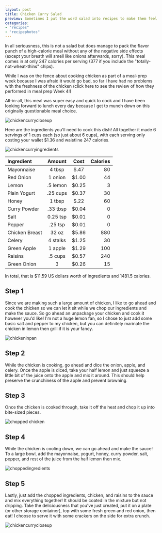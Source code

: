```yaml
---
layout: post
title: Chicken Curry Salad
preview: Sometimes I put the word salad into recipes to make them feel healthier than they are...
categories:
- "recipes"
- "recipephotos"
---
```


In all seriousness, this is not a salad but does manage to pack the flavor punch of a high-calorie meal without any of the negative side effects (except your breath will smell like onions afterwards, sorry). This meal comes in at only 247 calories per serving (377 if you include the "totally-not-wheat-thins" chips). 

While I was on the fence about cooking chicken as part of a meal-prep week because I was afraid it would go bad, so far I have had no problems with the freshness of the chicken (click here to see the review of how they performed in meal prep Week 4!)

All-in-all, this meal was super easy and quick to cook and I have been looking forward to lunch every day because I get to munch down on this originally questionable meal choice. 

![chickencurrycloseup](https://github.com/underwriteyourlife/underwriteyourlife-WEBSITE/blob/master/images/mealprep/week4/chickencurrysalad/Close%20Up%20of%20Chicken%20Curry.jpg?raw=true "Close Up of Chicken Curry")

Here are the ingredients you'll need to cook this dish! All together it made 6 servings of 1 cups each (so just about 6 cups), with each serving only costing your wallet $1.36 and waistline 247 calories. 

![chickencurryingredients](https://github.com/underwriteyourlife/underwriteyourlife-WEBSITE/blob/master/images/mealprep/week4/chickencurrysalad/Chicken%20Curry%20Salad%20Ingredients.jpg?raw=true "Total Ingredients")

**Ingredient** | **Amount** | **Cost** |   **Calories**
|:------------- |:-------------:| :-----:|   -----:|
Mayonnaise|	4 tbsp	| $.47 |	80
Red Onion |1 onion |$1.00| 44
Lemon|	.5 lemon	| $0.25 |	3
Plain Yogurt|	.25	cups	| $0.37 |	30
Honey	|1	tbsp|	 $.22 	| 60
Curry Powder|	.33	tbsp|	 $0.04 |	0
Salt|	0.25	tsp|	 $0.01 |	0
Pepper	| .25 tsp	| $0.01 |	0
Chicken Breast|	32 oz	| $5.86 |	880
Celery|	4	stalks |	 $1.25|	30
Green Apple|	1 apple	| $1.29 |	100
Raisins	| .5 cups	| $0.57 |	240
Green Onion|	3	|	 $0.26 |	15

In total, that is $11.59 US dollars worth of ingredients and 1481.5 calories.

<h2> Step 1 </h2>

Since we are making such a large amount of chicken, I like to go ahead and cook the chicken so we can let it sit while we chop our ingredients and make the sauce. So go ahead an unpackage your chicken and cook it however you'd like! I'm not a huge lemon fan, so I chose to just add some basic salt and pepper to my chicken, but you can definitely marinate the chicken in lemon then grill if it is your fancy. 

![chickeninpan](https://github.com/underwriteyourlife/underwriteyourlife-WEBSITE/blob/master/images/mealprep/week4/chickencurrysalad/Chicken%20in%20Pan.jpg?raw=true "Chicken Cooking in Pan")

<h2> Step 2 </h2>

While the chicken is cooking, go ahead and dice the onion, apple, and celery. Once the apple is diced, take your half lemon and just squeeze a little bit of the juice onto the apple and mix it around. This should help preserve the crunchiness of the apple and prevent browning. 

<h2> Step 3 </h2>

Once the chicken is cooked through, take it off the heat and chop it up into bite-sized pieces. 

![chopped chicken](https://github.com/underwriteyourlife/underwriteyourlife-WEBSITE/blob/master/images/mealprep/week4/chickencurrysalad/Chopped%20Chicken.jpg?raw=true "chopped chicken")

<h2> Step 4 </h2>

While the chicken is cooling down, we can go ahead and make the sauce! To a large bowl, add the mayonnaise, yogurt, honey, curry powder, salt, pepper, and rest of the juice from the half lemon then mix. 

![choppedingredients](https://github.com/underwriteyourlife/underwriteyourlife-WEBSITE/blob/master/images/mealprep/week4/chickencurrysalad/Chopped%20Ingredients%20and%20Sauce.jpg?raw=true "Chopped Ingredients")

<h2> Step 5 </h2>
Lastly, just add the chopped ingredients, chicken, and raisins to the sauce and mix everything together! It should be coated in the mixture but not dripping. Take the deliciousness that you've just created, put it on a plate (or other storage container), top with some fresh green and red onion, then eat! I choose to serve it with some crackers on the side for extra crunch. 

![chickencurrycloseup](https://github.com/underwriteyourlife/underwriteyourlife-WEBSITE/blob/master/images/mealprep/week4/chickencurrysalad/Close%20Up%20of%20Chicken%20Curry.jpg?raw=true "Close Up of Chicken Curry")
